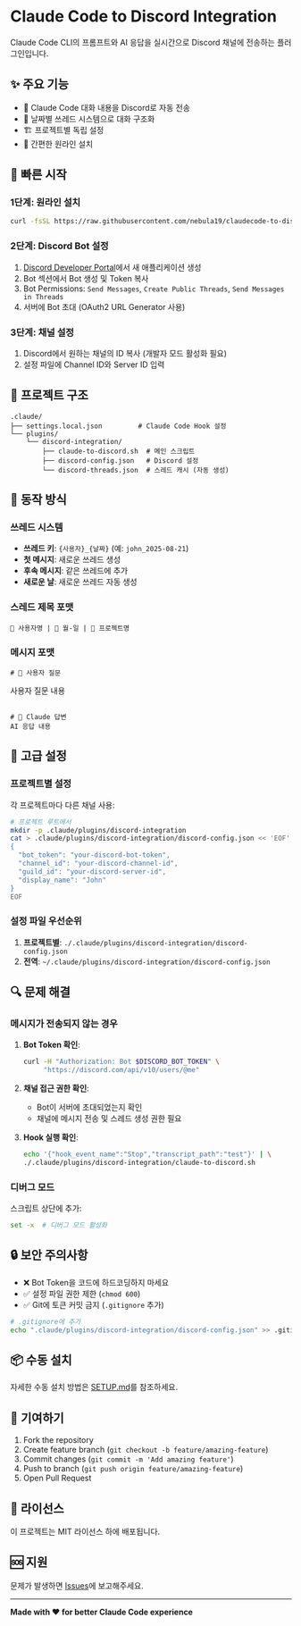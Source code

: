 # Claude Code to Discord Integration

Claude Code CLI의 프롬프트와 AI 응답을 실시간으로 Discord 채널에 전송하는 플러그인입니다.

## ✨ 주요 기능

- 🤖 Claude Code 대화 내용을 Discord로 자동 전송
- 🧵 날짜별 쓰레드 시스템으로 대화 구조화
- 🏗️ 프로젝트별 독립 설정
- 🔧 간편한 원라인 설치

## 🚀 빠른 시작

### 1단계: 원라인 설치
```bash
curl -fsSL https://raw.githubusercontent.com/nebula19/claudecode-to-discord/main/install.sh | bash
```

### 2단계: Discord Bot 설정
1. [Discord Developer Portal](https://discord.com/developers/applications)에서 새 애플리케이션 생성
2. Bot 섹션에서 Bot 생성 및 Token 복사
3. Bot Permissions: `Send Messages`, `Create Public Threads`, `Send Messages in Threads`
4. 서버에 Bot 초대 (OAuth2 URL Generator 사용)

### 3단계: 채널 설정
1. Discord에서 원하는 채널의 ID 복사 (개발자 모드 활성화 필요)
2. 설정 파일에 Channel ID와 Server ID 입력

## 📁 프로젝트 구조

```
.claude/
├── settings.local.json         # Claude Code Hook 설정
└── plugins/
    └── discord-integration/
        ├── claude-to-discord.sh  # 메인 스크립트
        ├── discord-config.json   # Discord 설정
        └── discord-threads.json  # 스레드 캐시 (자동 생성)
```

## 📱 동작 방식

### 쓰레드 시스템
- **쓰레드 키**: `{사용자}_{날짜}` (예: `john_2025-08-21`)
- **첫 메시지**: 새로운 쓰레드 생성
- **후속 메시지**: 같은 쓰레드에 추가
- **새로운 날**: 새로운 쓰레드 자동 생성

### 스레드 제목 포맷
```
👤 사용자명 | 📅 월-일 | 🚀 프로젝트명
```

### 메시지 포맷
```
# 💬 사용자 질문
```
사용자 질문 내용
```

# 🤖 Claude 답변
AI 응답 내용
```

## 🔧 고급 설정

### 프로젝트별 설정
각 프로젝트마다 다른 채널 사용:
```bash
# 프로젝트 루트에서
mkdir -p .claude/plugins/discord-integration
cat > .claude/plugins/discord-integration/discord-config.json << 'EOF'
{
  "bot_token": "your-discord-bot-token",
  "channel_id": "your-discord-channel-id",
  "guild_id": "your-discord-server-id",
  "display_name": "John"
}
EOF
```

### 설정 파일 우선순위
1. **프로젝트별**: `./.claude/plugins/discord-integration/discord-config.json`
2. **전역**: `~/.claude/plugins/discord-integration/discord-config.json`

## 🔍 문제 해결

### 메시지가 전송되지 않는 경우
1. **Bot Token 확인**:
   ```bash
   curl -H "Authorization: Bot $DISCORD_BOT_TOKEN" \
        "https://discord.com/api/v10/users/@me"
   ```

2. **채널 접근 권한 확인**:
   - Bot이 서버에 초대되었는지 확인
   - 채널에 메시지 전송 및 스레드 생성 권한 필요

3. **Hook 실행 확인**:
   ```bash
   echo '{"hook_event_name":"Stop","transcript_path":"test"}' | \
   ./.claude/plugins/discord-integration/claude-to-discord.sh
   ```

### 디버그 모드
스크립트 상단에 추가:
```bash
set -x  # 디버그 모드 활성화
```

## 🔒 보안 주의사항

- ❌ Bot Token을 코드에 하드코딩하지 마세요
- ✅ 설정 파일 권한 제한 (`chmod 600`)
- ✅ Git에 토큰 커밋 금지 (`.gitignore` 추가)

```bash
# .gitignore에 추가
echo ".claude/plugins/discord-integration/discord-config.json" >> .gitignore
```

## 📦 수동 설치

자세한 수동 설치 방법은 [SETUP.md](SETUP.md)를 참조하세요.

## 🤝 기여하기

1. Fork the repository
2. Create feature branch (`git checkout -b feature/amazing-feature`)
3. Commit changes (`git commit -m 'Add amazing feature'`)
4. Push to branch (`git push origin feature/amazing-feature`)
5. Open Pull Request

## 📄 라이선스

이 프로젝트는 MIT 라이선스 하에 배포됩니다.

## 🆘 지원

문제가 발생하면 [Issues](https://github.com/your-repo/cclogmon/issues)에 보고해주세요.

---

**Made with ❤️ for better Claude Code experience**

